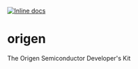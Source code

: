 [![Inline docs](http://inch-ci.org/github/Origen-SDK/origen.svg)](http://inch-ci.org/github/Origen-SDK/origen)

# origen
The Origen Semiconductor Developer's Kit
